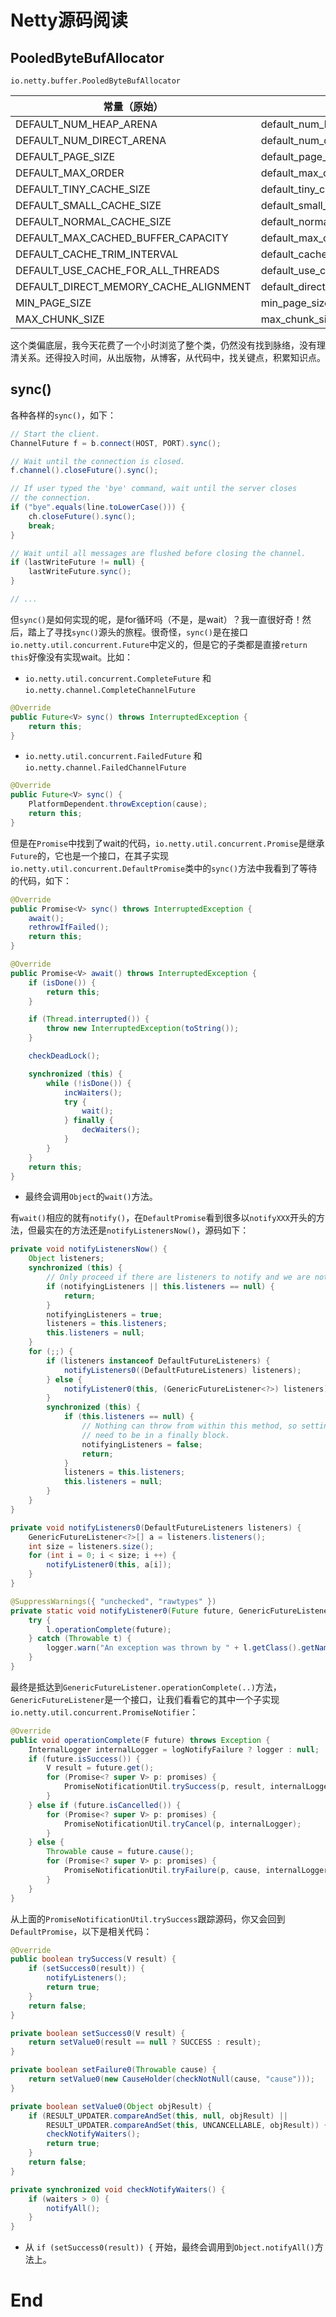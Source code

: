 # Netty源码阅读



## PooledByteBufAllocator

`io.netty.buffer.PooledByteBufAllocator`

| 常量（原始）                          | 常量（小写）                          |
| ------------------------------------- | ------------------------------------- |
| DEFAULT_NUM_HEAP_ARENA                | default_num_heap_arena                |
| DEFAULT_NUM_DIRECT_ARENA              | default_num_direct_arena              |
| DEFAULT_PAGE_SIZE                     | default_page_size                     |
| DEFAULT_MAX_ORDER                     | default_max_order                     |
| DEFAULT_TINY_CACHE_SIZE               | default_tiny_cache_size               |
| DEFAULT_SMALL_CACHE_SIZE              | default_small_cache_size              |
| DEFAULT_NORMAL_CACHE_SIZE             | default_normal_cache_size             |
| DEFAULT_MAX_CACHED_BUFFER_CAPACITY    | default_max_cached_buffer_capacity    |
| DEFAULT_CACHE_TRIM_INTERVAL           | default_cache_trim_interval           |
| DEFAULT_USE_CACHE_FOR_ALL_THREADS     | default_use_cache_for_all_threads     |
| DEFAULT_DIRECT_MEMORY_CACHE_ALIGNMENT | default_direct_memory_cache_alignment |
| MIN_PAGE_SIZE                         | min_page_size                         |
| MAX_CHUNK_SIZE                        | max_chunk_size                        |

这个类偏底层，我今天花费了一个小时浏览了整个类，仍然没有找到脉络，没有理清关系。还得投入时间，从出版物，从博客，从代码中，找关键点，积累知识点。



## sync()

各种各样的`sync()`，如下：

```java
// Start the client.
ChannelFuture f = b.connect(HOST, PORT).sync();

// Wait until the connection is closed.
f.channel().closeFuture().sync();

// If user typed the 'bye' command, wait until the server closes
// the connection.
if ("bye".equals(line.toLowerCase())) {
	ch.closeFuture().sync();
	break;
}

// Wait until all messages are flushed before closing the channel.
if (lastWriteFuture != null) {
	lastWriteFuture.sync();
}

// ...
```

但`sync()`是如何实现的呢，是for循环吗（不是，是wait）？我一直很好奇！然后，踏上了寻找`sync()`源头的旅程。很奇怪，`sync()`是在接口`io.netty.util.concurrent.Future`中定义的，但是它的子类都是直接`return this`好像没有实现wait。比如：

- `io.netty.util.concurrent.CompleteFuture` 和 `io.netty.channel.CompleteChannelFuture`

```java
@Override
public Future<V> sync() throws InterruptedException {
	return this;
}
```

- `io.netty.util.concurrent.FailedFuture` 和`io.netty.channel.FailedChannelFuture`

```java
@Override
public Future<V> sync() {
	PlatformDependent.throwException(cause);
	return this;
}
```

但是在`Promise`中找到了wait的代码，`io.netty.util.concurrent.Promise`是继承`Future`的，它也是一个接口，在其子实现`io.netty.util.concurrent.DefaultPromise`类中的`sync()`方法中我看到了等待的代码，如下：

```java
@Override
public Promise<V> sync() throws InterruptedException {
	await();
	rethrowIfFailed();
	return this;
}

@Override
public Promise<V> await() throws InterruptedException {
	if (isDone()) {
		return this;
	}

	if (Thread.interrupted()) {
		throw new InterruptedException(toString());
	}

	checkDeadLock();

	synchronized (this) {
		while (!isDone()) {
			incWaiters();
			try {
				wait();
			} finally {
				decWaiters();
			}
		}
	}
	return this;
}

```

- 最终会调用`Object`的`wait()`方法。

有`wait()`相应的就有`notify()`，在`DefaultPromise`看到很多以`notifyXXX`开头的方法，但最实在的方法还是`notifyListenersNow()`，源码如下：

```java
private void notifyListenersNow() {
	Object listeners;
	synchronized (this) {
		// Only proceed if there are listeners to notify and we are not already notifying listeners.
		if (notifyingListeners || this.listeners == null) {
			return;
		}
		notifyingListeners = true;
		listeners = this.listeners;
		this.listeners = null;
	}
	for (;;) {
		if (listeners instanceof DefaultFutureListeners) {
			notifyListeners0((DefaultFutureListeners) listeners);
		} else {
			notifyListener0(this, (GenericFutureListener<?>) listeners);
		}
		synchronized (this) {
			if (this.listeners == null) {
				// Nothing can throw from within this method, so setting notifyingListeners back to false does not
				// need to be in a finally block.
				notifyingListeners = false;
				return;
			}
			listeners = this.listeners;
			this.listeners = null;
		}
	}
}

private void notifyListeners0(DefaultFutureListeners listeners) {
	GenericFutureListener<?>[] a = listeners.listeners();
	int size = listeners.size();
	for (int i = 0; i < size; i ++) {
		notifyListener0(this, a[i]);
	}
}

@SuppressWarnings({ "unchecked", "rawtypes" })
private static void notifyListener0(Future future, GenericFutureListener l) {
	try {
		l.operationComplete(future);
	} catch (Throwable t) {
		logger.warn("An exception was thrown by " + l.getClass().getName() + ".operationComplete()", t);
	}
}

```

最终是抵达到`GenericFutureListener.operationComplete(..)`方法，`GenericFutureListener`是一个接口，让我们看看它的其中一个子实现`io.netty.util.concurrent.PromiseNotifier`：

```java
@Override
public void operationComplete(F future) throws Exception {
	InternalLogger internalLogger = logNotifyFailure ? logger : null;
	if (future.isSuccess()) {
		V result = future.get();
		for (Promise<? super V> p: promises) {
			PromiseNotificationUtil.trySuccess(p, result, internalLogger);
		}
	} else if (future.isCancelled()) {
		for (Promise<? super V> p: promises) {
			PromiseNotificationUtil.tryCancel(p, internalLogger);
		}
	} else {
		Throwable cause = future.cause();
		for (Promise<? super V> p: promises) {
			PromiseNotificationUtil.tryFailure(p, cause, internalLogger);
		}
	}
}

```

从上面的`PromiseNotificationUtil.trySuccess`跟踪源码，你又会回到`DefaultPromise`，以下是相关代码：

```java
@Override
public boolean trySuccess(V result) {
	if (setSuccess0(result)) {
		notifyListeners();
		return true;
	}
	return false;
}

private boolean setSuccess0(V result) {
	return setValue0(result == null ? SUCCESS : result);
}

private boolean setFailure0(Throwable cause) {
	return setValue0(new CauseHolder(checkNotNull(cause, "cause")));
}

private boolean setValue0(Object objResult) {
	if (RESULT_UPDATER.compareAndSet(this, null, objResult) ||
		RESULT_UPDATER.compareAndSet(this, UNCANCELLABLE, objResult)) {
		checkNotifyWaiters();
		return true;
	}
	return false;
}

private synchronized void checkNotifyWaiters() {
	if (waiters > 0) {
		notifyAll();
	}
}

```

- 从 `if (setSuccess0(result)) {` 开始，最终会调用到`Object.notifyAll()`方法上。





# End

